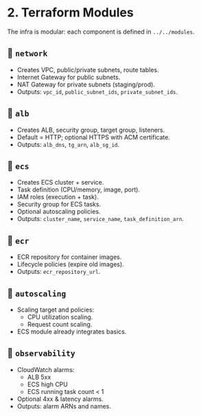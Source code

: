 # 2. Terraform Modules

The infra is modular: each component is defined in `../../modules`.

## 🔹 `network`
- Creates VPC, public/private subnets, route tables.
- Internet Gateway for public subnets.
- NAT Gateway for private subnets (staging/prod).
- Outputs: `vpc_id`, `public_subnet_ids`, `private_subnet_ids`.

## 🔹 `alb`
- Creates ALB, security group, target group, listeners.
- Default = HTTP; optional HTTPS with ACM certificate.
- Outputs: `alb_dns`, `tg_arn`, `alb_sg_id`.

## 🔹 `ecs`
- Creates ECS cluster + service.
- Task definition (CPU/memory, image, port).
- IAM roles (execution + task).
- Security group for ECS tasks.
- Optional autoscaling policies.
- Outputs: `cluster_name`, `service_name`, `task_definition_arn`.

## 🔹 `ecr`
- ECR repository for container images.
- Lifecycle policies (expire old images).
- Outputs: `ecr_repository_url`.

## 🔹 `autoscaling`
- Scaling target and policies:
  - CPU utilization scaling.
  - Request count scaling.
- ECS module already integrates basics.

## 🔹 `observability`
- CloudWatch alarms:
  - ALB 5xx
  - ECS high CPU
  - ECS running task count < 1
- Optional 4xx & latency alarms.
- Outputs: alarm ARNs and names.
